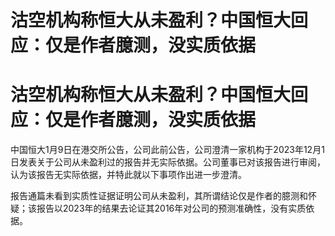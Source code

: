 # 沽空机构称恒大从未盈利？中国恒大回应：仅是作者臆测，没实质依据

# 沽空机构称恒大从未盈利？中国恒大回应：仅是作者臆测，没实质依据

中国恒大1月9日在港交所公告，公司此前公告，公司澄清一家机构于2023年12月1日发表关于公司从未盈利过的报告并无实际依据。公司董事已对该报告进行审阅，认为该报告无实际依据，并特此就以下事项作出进一步澄清。

报告通篇未看到实质性证据证明公司从未盈利，其所谓结论仅是作者的臆测和怀疑；该报告以2023年的结果去论证其2016年对公司的预测准确性，没有实质依据。

